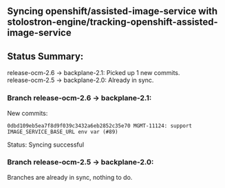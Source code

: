 ## Syncing openshift/assisted-image-service with stolostron-engine/tracking-openshift-assisted-image-service

## Status Summary:

release-ocm-2.6 -> backplane-2.1: Picked up 1 new commits.  
release-ocm-2.5 -> backplane-2.0: Already in sync.  

### Branch release-ocm-2.6 -> backplane-2.1:

New commits:

```
0dbd109eb5ea7f8d9f039c3432a6eb2852c35e70 MGMT-11124: support IMAGE_SERVICE_BASE_URL env var (#89)
```

Status: Syncing successful

### Branch release-ocm-2.5 -> backplane-2.0:

Branches are already in sync, nothing to do.
